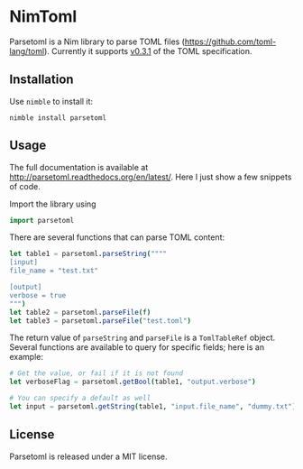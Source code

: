 # NimToml

Parsetoml is a Nim library to parse TOML files
(https://github.com/toml-lang/toml). Currently it supports
[v0.3.1](https://github.com/toml-lang/toml/commit/bbada44e8c6d00e964cd6ca5b178507a34dcbe70)
of the TOML specification.

## Installation

Use ``nimble`` to install it:

    nimble install parsetoml

## Usage

The full documentation is available at
http://parsetoml.readthedocs.org/en/latest/. Here I just show a few snippets of
code.

Import the library using

`````nim
import parsetoml
`````

There are several functions that can parse TOML content:

`````nim
let table1 = parsetoml.parseString(""""
[input]
file_name = "test.txt"

[output]
verbose = true
""")
let table2 = parsetoml.parseFile(f)
let table3 = parsetoml.parseFile("test.toml")
`````

The return value of ``parseString`` and ``parseFile`` is a ``TomlTableRef``
object. Several functions are available to query for specific fields; here is
an example:

`````nim
# Get the value, or fail if it is not found
let verboseFlag = parsetoml.getBool(table1, "output.verbose")

# You can specify a default as well
let input = parsetoml.getString(table1, "input.file_name", "dummy.txt")
`````

## License

Parsetoml is released under a MIT license.
